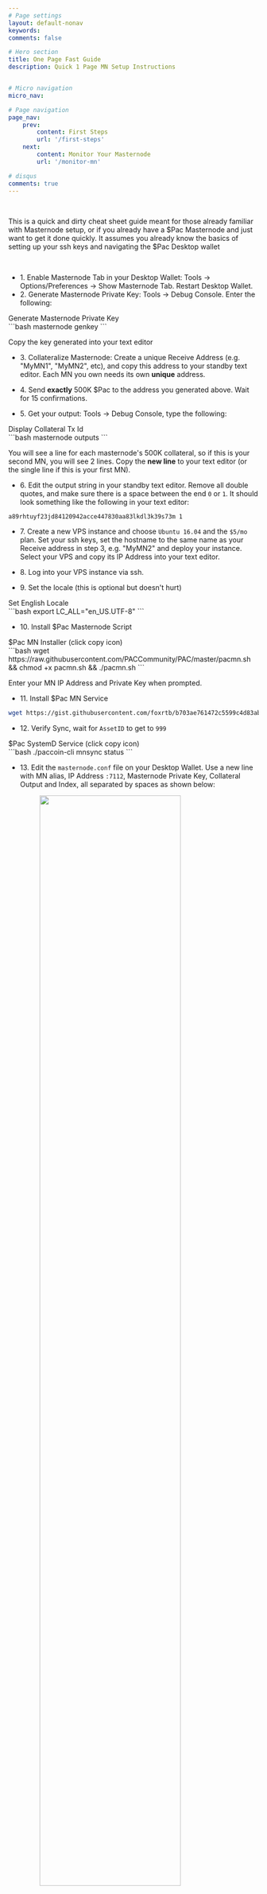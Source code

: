 ```yaml
---
# Page settings
layout: default-nonav
keywords:
comments: false

# Hero section
title: One Page Fast Guide
description: Quick 1 Page MN Setup Instructions


# Micro navigation
micro_nav: 

# Page navigation
page_nav:
    prev:
        content: First Steps
        url: '/first-steps'
    next:
        content: Monitor Your Masternode
        url: '/monitor-mn'

# disqus
comments: true
---
```


<p>&nbsp;</p>



<div class="callout callout--info">
    <p>
    This is a quick and dirty cheat sheet guide meant for those already familiar with Masternode setup, or if you already have a $Pac Masternode and just want to get it done quickly. It assumes you already know the basics of setting up your ssh keys and navigating the $Pac Desktop wallet
    </p> 
</div>

<br/>

- 1\. Enable Masternode Tab in your Desktop Wallet: Tools -> Options/Preferences -> Show Masternode Tab. Restart Desktop Wallet.
- 2\. Generate Masternode Private Key: Tools -> Debug Console. Enter the following:


<div class="example" >Generate Masternode Private Key
</div>
```bash
masternode genkey
```


Copy the key generated into your text editor

- 3\. Collateralize Masternode: Create a unique Receive Address (e.g. "MyMN1", "MyMN2", etc), and copy this address to your standby text editor. Each MN you own needs its own **unique** address.

- 4\. Send **exactly** 500K $Pac to the address you generated above. Wait for 15 confirmations.

- 5\. Get your output: Tools -> Debug Console, type the following:


<div class="example">Display Collateral Tx Id
</div>
```bash
masternode outputs
```


You will see a line for each masternode's 500K collateral, so if this is your second MN, you will see 2 lines. Copy the **new line** to your text editor (or the single line if this is your first MN).

- 6\. Edit the output string in your standby text editor. Remove all double quotes, and make sure there is a space between the end `0` or `1`. It should look something like the following in your text editor:

```
a89rhtuyf23jd84120942acce447830aa83lkdl3k39s73m 1
```

- 7\. Create a new VPS instance and choose `Ubuntu 16.04` and the `$5/mo` plan. Set your ssh keys, set the hostname to the same name as your Receive address in step 3, e.g. "MyMN2" and deploy your instance. Select your VPS and copy its IP Address into your text editor.

- 8\. Log into your VPS instance via ssh.

- 9\. Set the locale (this is optional but doesn't hurt)

<div class="example" >Set English Locale
</div>
```bash
export LC_ALL="en_US.UTF-8"
```

- 10\. Install $Pac Masternode Script

<div class="example" >$Pac MN Installer (click copy icon)
</div>
```bash
wget https://raw.githubusercontent.com/PACCommunity/PAC/master/pacmn.sh && chmod +x pacmn.sh && ./pacmn.sh
```

Enter your MN IP Address and Private Key when prompted.

- 11\. Install $Pac MN Service

```bash
wget https://gist.githubusercontent.com/foxrtb/b703ae761472c5599c4d83ab0d3d62ae/raw/e8913deb9e1b7cc9c649febd2942930e4f6f5127/add-systemd-from-script && chmod +x add-systemd-from-script && ./add-systemd-from-script
```

- 12\. Verify Sync, wait for `AssetID` to get to `999`

<div class="example" >$Pac SystemD Service (click copy icon)
</div>
```bash
./paccoin-cli mnsync status
```

- 13\. Edit the `masternode.conf` file on your Desktop Wallet. Use a new line with MN alias, IP Address `:7112`, Masternode Private Key, Collateral Output and Index, all separated by spaces as shown below:

<img src="{% if jekyll.environment == 'production' %}{{ site.doks.baseurl }}{% endif %}/images/mnconf.png" style="display: block;margin-left: auto;margin-right: auto;width: 75%;"/>

- 14\. Save the `masternode.conf` file and close your text editor. **Restart** your $Pac Desktop wallet to apply the changes.

- 15\. Click the Masternode tab, select your MN, then choose `Start Alias` button on bottom. 

- 16\. Verify the status on your VPS:

<div class="example" >Check MN Status
</div>
```bash
./paccoin-cli masternode status
```

Make sure that the status says “Masternode successfully started”.


<br/>
<br/>

Your Masternode is now up and running! The next step is to [Monitor Your Masternode]({% if jekyll.environment == 'production' %}{{ site.doks.baseurl }}{% endif %}/monitor-mn) and collect rewards.


